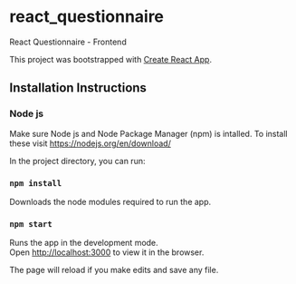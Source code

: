 # react_questionnaire
React Questionnaire - Frontend

This project was bootstrapped with [Create React App](https://github.com/facebook/create-react-app).

## Installation Instructions

### Node js

Make sure Node js and Node Package Manager (npm) is intalled.
To install these visit https://nodejs.org/en/download/

In the project directory, you can run:

### `npm install`

Downloads the node modules required to run the app.

### `npm start`

Runs the app in the development mode.<br>
Open [http://localhost:3000](http://localhost:3000) to view it in the browser.

The page will reload if you make edits and save any file.<br>
